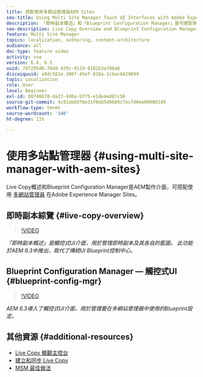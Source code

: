 ```yaml
---
title: 搭配使用多網站管理員AEM Sites
seo-title: Using Multi Site Manager Touch UI Interfaces with Adobe Experience Manager
description: 「即時副本概述」和「Blueprint Configuration Manager」是可搭配多網站管理員使用的觸控式UI啟用介面。
seo-description: Live Copy Overview and Blueprint Configuration Manager are Touch UI Enabled interfaces for working with Multi Site Manager with Adobe Experience Manager.
feature: Multi Site Manager
topics: localization, authoring, content-architecture
audience: all
doc-type: feature video
activity: use
version: 6.4, 6.5
uuid: 76f295d0-78dd-429c-9129-9182b3a706a6
discoiquuid: a0dc581e-300f-45ef-916a-1cbac0429899
topic: Localization
role: User
level: Beginner
exl-id: 00746678-da23-4d0a-b775-e1de4ed87c56
source-git-commit: 4c91ab68f6e31f0eb549689c7ecfd0ee009801d9
workflow-type: tm+mt
source-wordcount: '148'
ht-degree: 11%

---
```


# 使用多站點管理器 {#using-multi-site-manager-with-aem-sites}

Live Copy概述和Blueprint Configuration Manager是AEM製作介面，可搭配使用 [多網站管理員](https://experienceleague.adobe.com/docs/experience-manager-cloud-service/content/sites/administering/reusing-content/msm-and-translation.html) 在Adobe Experience Manager Sites。

## 即時副本綜覽 {#live-copy-overview}

>[!VIDEO](https://video.tv.adobe.com/v/17054?quality=12&learn=on)

*「即時副本概述」是觸控式UI介面，用於管理即時副本及其各自的藍圖。 此功能於AEM 6.3中推出，取代了傳統UI Blueprint控制中心。*

## Blueprint Configuration Manager — 觸控式UI {#blueprint-config-mgr}

>[!VIDEO](https://video.tv.adobe.com/v/17056?quality=12&learn=on)

*AEM 6.3導入了觸控式UI介面，用於管理要在多網站管理器中使用的Blueprint設定。*

## 其他資源 {#additional-resources}

* [Live Copy 概觀主控台](https://helpx.adobe.com/experience-manager/6-5/sites/administering/using/msm-livecopy-overview.html)
* [建立和同步 Live Copy](https://helpx.adobe.com/experience-manager/6-5/sites/administering/using/msm-livecopy.html)
* [MSM 最佳做法](https://helpx.adobe.com/experience-manager/6-5/sites/administering/using/msm-best-practices.html)
